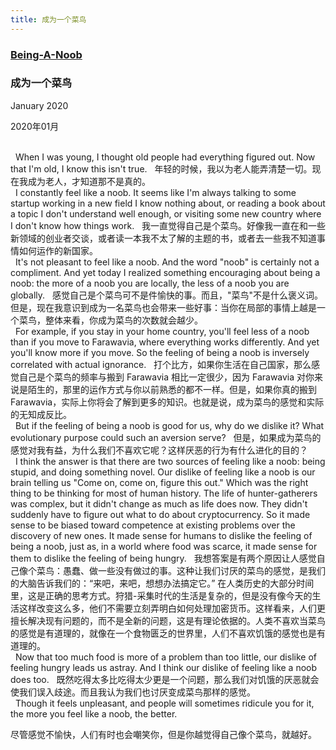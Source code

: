 ```yaml
---
title: 成为一个菜鸟
---
```


### [Being-A-Noob](http://www.paulgraham.com/noob.html)

### 成为一个菜鸟

January 2020

2020年01月

<br>
 
When I was young, I thought old people had everything figured out. Now that I'm old, I know this isn't true.
 
年轻的时候，我以为老人能弄清楚一切。现在我成为老人，才知道那不是真的。

<br>
 
I constantly feel like a noob. It seems like I'm always talking to some startup working in a new field I know nothing about, or reading a book about a topic I don't understand well enough, or visiting some new country where I don't know how things work.
 
我一直觉得自己是个菜鸟。好像我一直在和一些新领域的创业者交谈，或者读一本我不太了解的主题的书，或者去一些我不知道事情如何运作的新国家。

<br>
 
It's not pleasant to feel like a noob. And the word "noob" is certainly not a compliment. And yet today I realized something encouraging about being a noob: the more of a noob you are locally, the less of a noob you are globally.
 
感觉自己是个菜鸟可不是件愉快的事。而且，"菜鸟"不是什么褒义词。但是，现在我意识到成为一名菜鸟也会带来一些好事：当你在局部的事情上越是一个菜鸟，整体来看，你成为菜鸟的次数就会越少。

<br>
 
For example, if you stay in your home country, you'll feel less of a noob than if you move to Farawavia, where everything works differently. And yet you'll know more if you move. So the feeling of being a noob is inversely correlated with actual ignorance.
 
打个比方，如果你生活在自己国家，那么感觉自己是个菜鸟的频率与搬到 Farawavia 相比一定很少，因为 Farawavia 对你来说是陌生的，那里的运作方式与你以前熟悉的都不一样。但是，如果你真的搬到 Farawavia，实际上你将会了解到更多的知识。也就是说，成为菜鸟的感觉和实际的无知成反比。

<br>
 
But if the feeling of being a noob is good for us, why do we dislike it? What evolutionary purpose could such an aversion serve?
 
但是，如果成为菜鸟的感觉对我有益，为什么我们不喜欢它呢？这样厌恶的行为有什么进化的目的？

<br>
 
I think the answer is that there are two sources of feeling like a noob: being stupid, and doing something novel. Our dislike of feeling like a noob is our brain telling us "Come on, come on, figure this out." Which was the right thing to be thinking for most of human history. The life of hunter-gatherers was complex, but it didn't change as much as life does now. They didn't suddenly have to figure out what to do about cryptocurrency. So it made sense to be biased toward competence at existing problems over the discovery of new ones. It made sense for humans to dislike the feeling of being a noob, just as, in a world where food was scarce, it made sense for them to dislike the feeling of being hungry.
 
我想答案是有两个原因让人感觉自己像个菜鸟：愚蠢、做一些没有做过的事。这种让我们讨厌的菜鸟的感觉，是我们的大脑告诉我们的：“来吧，来吧，想想办法搞定它。” 在人类历史的大部分时间里，这是正确的思考方式。狩猎-采集时代的生活是复杂的，但是没有像今天的生活这样改变这么多，他们不需要立刻弄明白如何处理加密货币。这样看来，人们更擅长解决现有问题的，而不是全新的问题，这是有理论依据的。人类不喜欢当菜鸟的感觉是有道理的，就像在一个食物匮乏的世界里，人们不喜欢饥饿的感觉也是有道理的。

<br>
 
Now that too much food is more of a problem than too little, our dislike of feeling hungry leads us astray. And I think our dislike of feeling like a noob does too.
 
既然吃得太多比吃得太少更是一个问题，那么我们对饥饿的厌恶就会使我们误入歧途。而且我认为我们也讨厌变成菜鸟那样的感觉。

<br>
 
Though it feels unpleasant, and people will sometimes ridicule you for it, the more you feel like a noob, the better.

尽管感觉不愉快，人们有时也会嘲笑你，但是你越觉得自己像个菜鸟，就越好。